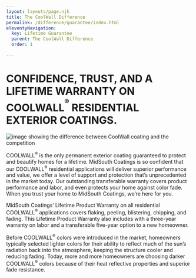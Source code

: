 ```yaml
---
layout: layouts/page.njk
title: The CoolWall Difference
permalink: /difference/guarantee/index.html
eleventyNavigation:
  key: Lifetime Guarantee
  parent: The CoolWall Difference
  order: 1

---
```


# CONFIDENCE, TRUST, AND A LIFETIME WARRANTY ON COOLWALL<sup><sup>&reg;</sup></sup> RESIDENTIAL EXTERIOR COATINGS. 

<div class="grid-container guarantee">
<div class="right">

<p>
<img alt="image showing the difference between CoolWall coating and the competition" src="/static/img/MSC-lifetimeguarantee-inset.jpg">
</p>
</div>
<div class="left">

COOLWALL<sup>&reg;</sup> is the only permanent exterior coating guaranteed to protect and beautify homes for a lifetime. MidSouth Coatings is so confident that our COOLWALL<sup>&reg;</sup> residential applications will deliver superior performance and value, we offer a level of support and protection that’s unprecedented in the market today. Our outstanding transferable warranty covers product performance and labor, and even protects your home against color fade. When you trust your home to MidSouth Coatings, we’re here for you. 

MidSouth Coatings’ Lifetime Product Warranty on all residential COOLWALL<sup>&reg;</sup> applications covers flaking, peeling, blistering, chipping, and fading. This Lifetime Product Warranty also includes with a three-year warranty on labor and a transferable five-year option to a new homeowner.

Before COOLWALL<sup>&reg;</sup> colors were introduced in the market, homeowners typically selected lighter colors for their ability to reflect much of the sun’s radiation back into the atmosphere, keeping the structure cooler and reducing fading. Today, more and more homeowners are choosing darker COOLWALL<sup>&reg;</sup> colors because of their heat reflective properties and superior fade resistance. 

</div>
</div>